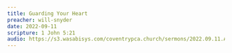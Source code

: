 ```yaml
---
title: Guarding Your Heart
preacher: will-snyder
date: 2022-09-11
scripture: 1 John 5:21
audio: https://s3.wasabisys.com/coventrypca.church/sermons/2022.09.11.A Guarding Your Heart - Will Snyder.mp3
---
```

